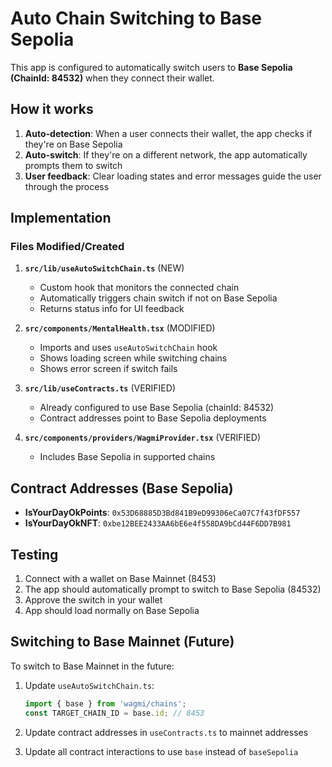 # Auto Chain Switching to Base Sepolia

This app is configured to automatically switch users to **Base Sepolia (ChainId: 84532)** when they connect their wallet.

## How it works

1. **Auto-detection**: When a user connects their wallet, the app checks if they're on Base Sepolia
2. **Auto-switch**: If they're on a different network, the app automatically prompts them to switch
3. **User feedback**: Clear loading states and error messages guide the user through the process

## Implementation

### Files Modified/Created

1. **`src/lib/useAutoSwitchChain.ts`** (NEW)
   - Custom hook that monitors the connected chain
   - Automatically triggers chain switch if not on Base Sepolia
   - Returns status info for UI feedback

2. **`src/components/MentalHealth.tsx`** (MODIFIED)
   - Imports and uses `useAutoSwitchChain` hook
   - Shows loading screen while switching chains
   - Shows error screen if switch fails

3. **`src/lib/useContracts.ts`** (VERIFIED)
   - Already configured to use Base Sepolia (chainId: 84532)
   - Contract addresses point to Base Sepolia deployments

4. **`src/components/providers/WagmiProvider.tsx`** (VERIFIED)
   - Includes Base Sepolia in supported chains

## Contract Addresses (Base Sepolia)

- **IsYourDayOkPoints**: `0x53D68885D3Bd841B9eD99306eCa07C7f43fDF557`
- **IsYourDayOkNFT**: `0xbe12BEE2433AA6bE6e4f558DA9bCd44F6DD7B981`

## Testing

1. Connect with a wallet on Base Mainnet (8453)
2. The app should automatically prompt to switch to Base Sepolia (84532)
3. Approve the switch in your wallet
4. App should load normally on Base Sepolia

## Switching to Base Mainnet (Future)

To switch to Base Mainnet in the future:

1. Update `useAutoSwitchChain.ts`:
   ```typescript
   import { base } from 'wagmi/chains';
   const TARGET_CHAIN_ID = base.id; // 8453
   ```

2. Update contract addresses in `useContracts.ts` to mainnet addresses

3. Update all contract interactions to use `base` instead of `baseSepolia`
